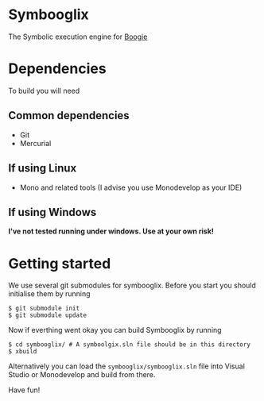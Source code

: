 <!-- vim: set textwidth=120: -->
Symbooglix
==========

The Symbolic execution engine for [Boogie](http://research.microsoft.com/en-us/projects/boogie/)

Dependencies
============

To build you will need

Common dependencies
-------------------

- Git
- Mercurial

If using Linux
--------------

- Mono and related tools (I advise you use Monodevelop as your IDE)

If using Windows
----------------

**I've not tested running under windows. Use at your own risk!**

Getting started
===============

We use several git submodules for symbooglix. Before you start you should initialise them by running

```
$ git submodule init
$ git submodule update
```
Now if everthing went okay you can build Symbooglix by running

```
$ cd symbooglix/ # A symboolgix.sln file should be in this directory
$ xbuild
```

Alternatively you can load the ``symbooglix/symbooglix.sln`` file into Visual
Studio or Monodevelop and build from there.

Have fun!
